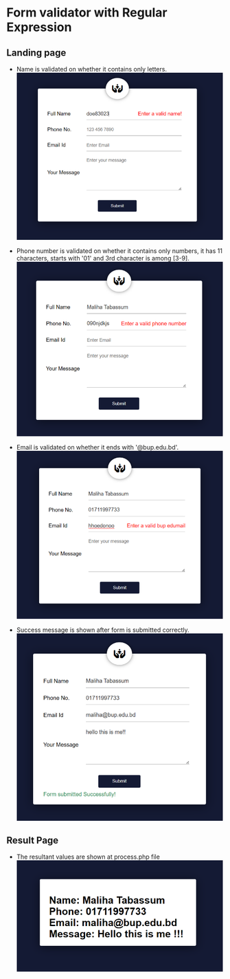 # Form validator with Regular Expression

## Landing page
* Name is validated on whether it contains only letters.
![name](asset/name.png)

* Phone number is validated on whether it contains only numbers, it has 11 characters, starts with '01' and 3rd character is among [3-9].
![phone](asset/phone.png)

* Email is validated on whether it ends with '@bup.edu.bd'.
![email](asset/email.png)

* Success message is shown after form is submitted correctly.
![success](asset/success.png)


## Result Page
* The resultant values are shown at process.php file
![result](asset/result.png)

